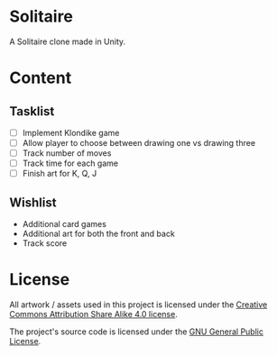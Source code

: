# Solitaire

A Solitaire clone made in Unity.

# Content

## Tasklist

- [ ] Implement Klondike game
- [ ] Allow player to choose between drawing one vs drawing three
- [ ] Track number of moves
- [ ] Track time for each game
- [ ] Finish art for K, Q, J

## Wishlist

- Additional card games
- Additional art for both the front and back
- Track score

# License

All artwork / assets used in this project is licensed under the [Creative Commons Attribution Share Alike 4.0 license](https://creativecommons.org/licenses/by-sa/4.0/).

The project's source code is licensed under the [GNU General Public License](https://www.gnu.org/licenses/gpl-3.0.en.html).